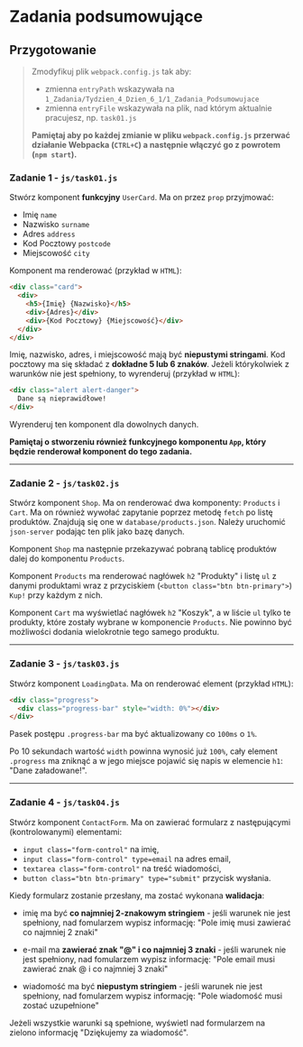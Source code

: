 # Zadania podsumowujące

## Przygotowanie
> Zmodyfikuj plik `webpack.config.js` tak aby:
> - zmienna `entryPath` wskazywała na `1_Zadania/Tydzien_4_Dzien_6_1/1_Zadania_Podsumowujace`
> - zmienna `entryFile` wskazywała na plik, nad którym aktualnie pracujesz, np. `task01.js`
>
> **Pamiętaj aby po każdej zmianie w pliku `webpack.config.js` przerwać działanie Webpacka (`CTRL+C`) a następnie włączyć go z powrotem (`npm start`).**


### Zadanie 1 - `js/task01.js`

Stwórz komponent **funkcyjny** `UserCard`. Ma on przez `prop` przyjmować:

- Imię `name`
- Nazwisko `surname`
- Adres ``address``
- Kod Pocztowy `postcode`
- Miejscowość `city`


Komponent ma renderować (przykład w `HTML`):
```html
<div class="card">
  <div>
    <h5>{Imię} {Nazwisko}</h5>
    <div>{Adres}</div>
    <div>{Kod Pocztowy} {Miejscowość}</div>
  </div>
</div>
```

Imię, nazwisko, adres, i miejscowość mają być **niepustymi stringami**. Kod pocztowy ma się składać z **dokładne 5 lub 6 znaków**. Jeżeli którykolwiek z warunków nie jest spełniony, to wyrenderuj (przykład w `HTML`):

```html
<div class="alert alert-danger">
  Dane są nieprawidłowe!
</div>
```

Wyrenderuj ten komponent dla dowolnych danych.

**Pamiętaj o stworzeniu również funkcyjnego komponentu `App`, który będzie renderował komponent do tego zadania.**

---

### Zadanie 2 - `js/task02.js` 

Stwórz komponent `Shop`. Ma on renderować dwa komponenty: `Products` i `Cart`.
Ma on również wywołać zapytanie poprzez metodę `fetch` po listę produktów. Znajdują się one w `database/products.json`. Należy uruchomić `json-server` podając ten plik jako bazę danych.

Komponent `Shop` ma następnie przekazywać pobraną tablicę produktów dalej do komponentu `Products`.

Komponent `Products` ma renderować nagłówek `h2` "Produkty" i listę `ul` z danymi produktami wraz z przyciskiem (`<button class="btn btn-primary">`) `Kup!` przy każdym z nich.

Komponent `Cart` ma wyświetlać nagłówek `h2` "Koszyk", a w liście `ul` tylko te produkty, które zostały wybrane w komponencie `Products`. Nie powinno być możliwości dodania wielokrotnie tego samego produktu.

---

### Zadanie 3 - `js/task03.js` 

Stwórz komponent `LoadingData`. Ma on renderować element (przykład `HTML`):

```html
<div class="progress">
  <div class="progress-bar" style="width: 0%"></div>
</div>
```

Pasek postępu `.progress-bar` ma być aktualizowany co `100ms` o `1%`.

Po 10 sekundach wartość `width` powinna wynosić już `100%`, cały element `.progress` ma zniknąć a w jego miejsce pojawić się napis w elemencie `h1`: "Dane załadowane!".

---

### Zadanie 4 - `js/task04.js`

Stwórz komponent `ContactForm`. Ma on zawierać formularz z następującymi (kontrolowanymi) elementami:

- `input class="form-control"` na imię,
- `input class="form-control" type=email` na adres email,
- `textarea class="form-control"` na treść wiadomości,
- `button class="btn btn-primary" type="submit"` przycisk wysłania.

Kiedy formularz zostanie przesłany, ma zostać wykonana **walidacja**:

* imię ma być **co najmniej 2-znakowym stringiem** - jeśli warunek nie jest spełniony, nad fomularzem wypisz informację: "Pole imię musi zawierać co najmniej 2 znaki"

* e-mail ma **zawierać znak "@" i co najmniej 3 znaki** - jeśli warunek nie jest spełniony, nad fomularzem wypisz informację: "Pole email musi zawierać znak @ i co najmniej 3 znaki"

* wiadomość ma być **niepustym stringiem** - jeśli warunek nie jest spełniony, nad fomularzem wypisz informację: "Pole wiadomość musi zostać uzupełnione"

Jeżeli wszystkie warunki są spełnione, wyświetl nad formularzem na zielono informację "Dziękujemy za wiadomość".